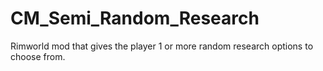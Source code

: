 # CM_Semi_Random_Research
 Rimworld mod that gives the player 1 or more random research options to choose from.

